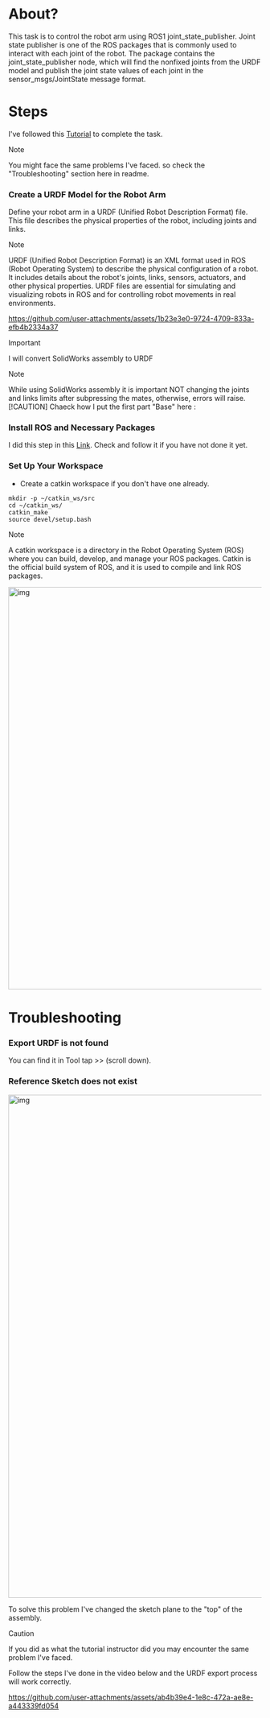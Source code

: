 # About? 
This task is to control the robot arm using ROS1 joint_state_publisher. Joint state publisher is one of the ROS packages that is commonly used to interact with each joint of the robot. The package contains the joint_state_publisher node, which will find the nonfixed joints from the URDF model and publish the joint state values of each joint in the sensor_msgs/JointState message format.

# Steps
I've followed this [Tutorial](https://www.youtube.com/playlist?list=PLeEzO_sX5H6TBD6EMGgV-qdhzxPY19m12) to complete the task. 
> [!NOTE]
> You might face the same problems I've faced. so check the "Troubleshooting" section here in readme. 

### Create a URDF Model for the Robot Arm 
Define your robot arm in a URDF (Unified Robot Description Format) file. This file describes the physical properties of the robot, including joints and links.
> [!NOTE]
> URDF (Unified Robot Description Format) is an XML format used in ROS (Robot Operating System) to describe the physical configuration of a robot. It includes details about the robot's joints, links, sensors, actuators, and other physical properties. URDF files are essential for simulating and visualizing robots in ROS and for controlling robot movements in real environments.


https://github.com/user-attachments/assets/1b23e3e0-9724-4709-833a-efb4b2334a37



> [!IMPORTANT]
> I will convert SolidWorks assembly to URDF

> [!NOTE]
> While using SolidWorks assembly it is important NOT changing the joints and links limits after subpressing the mates, otherwise, errors will raise.
> [!CAUTION]
> Chaeck how I put the first part "Base" here : 


### Install ROS and Necessary Packages
I did this step in this [Link](https://github.com/Layan002/AI-Task1-Installing-ROS2). Check and follow it if you have not done it yet. 

### Set Up Your Workspace
- Create a catkin workspace if you don't have one already.
``` LINUX
mkdir -p ~/catkin_ws/src
cd ~/catkin_ws/
catkin_make
source devel/setup.bash
```
> [!NOTE]
> A catkin workspace is a directory in the Robot Operating System (ROS) where you can build, develop, and manage your ROS packages. Catkin is the official build system of ROS, and it is used to compile and link ROS packages.

<img src= "https://github.com/user-attachments/assets/64a55aed-4a21-4a2f-91dd-fa4a3ff6e29d" alt= "img" width = 800>


# Troubleshooting

### Export URDF is not found
You can find it in Tool tap >> (scroll down). <br>

### Reference Sketch does not exist
<img src= "https://github.com/user-attachments/assets/a13d533e-05dd-40aa-9188-3922e739d957" alt= "img" width = 1000>

To solve this problem I've changed the sketch plane to the "top" of the assembly. 
> [!CAUTION]
> If you did as what the tutorial instructor did you may encounter the same problem I've faced. 

Follow the steps I've done in the video below and the URDF export process will work correctly. <br>

https://github.com/user-attachments/assets/ab4b39e4-1e8c-472a-ae8e-a443339fd054





